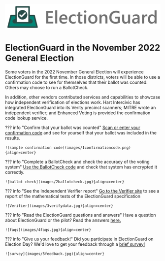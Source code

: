 ![Microsoft Democracy Forward Program: ElectionGuard][election-guard-banner]

# ElectionGuard in the November 2022 General Election

Some voters in the 2022 November General Election will experience ElectionGuard for the first time.  In those districts, voters will be able to use a confirmation code to see for themselves that their ballot was counted.  Others may choose to run a BallotCheck. 

In addition, other vendors contributed services and capabilities to showcase how independent verification of elections work. Hart Intercivic has integrated ElectionGuard into its Verity precinct scanners; MITRE wrote an independent verifier; and Enhanced Voting is provided the confirmation code lookup service.

??? info "Confirm that your ballot was counted"
    [Scan or enter your confirmation code](https://egvote.us/cc/id22) and see for yourself that your ballot was included in the results.

    ![sample confirmation code](images/1confirmationcode.png){align=center}
??? info "Complete a BallotCheck and check the accuracy of the voting system"
    [Use the BallotCheck code](https://egvote.us/cc/id22) and check that system has encrypted it correctly.

    ![ballot check](images/2ballotcheck.jpg){align=center}
??? info "See the Independent Verifier report"
    [Go to the Verifier site](https://egvote.us/cc/id22) to see a report of the mathematical tests of the ElectionGuard specification

    ![Verifier](images/3verifydata.jpg){align=center}
??? info "Read the ElectionGuard questions and answers"
    Have a question about ElectionGuard or the pilot? Read the answers [here.](faq.md)

    ![faqs](images/4faqs.jpg){align=center}
??? info "Give us your feedback!"
    Did you participate in ElectionGuard on Election Day? We'd love to get your feedback through a [brief survey!](https://uncc.qualtrics.com/jfe/form/SV_9GBhXQUbVGBjpzw)

    ![survey](images/5feedback.jpg){align=center}

<!-- Links -->
[election-guard-banner]: /images/electionguard-banner.svg "ElectionGuard banner"
